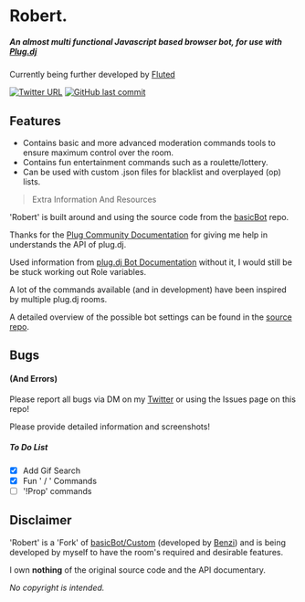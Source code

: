 # Robert.

##### An almost multi functional Javascript based browser bot, for use with [Plug.dj](https://plug.dj) 

Currently being further developed by [Fluted](https://plug.dj/@/fluted)

[![Twitter URL](https://img.shields.io/twitter/url/http/shields.io.svg?style=for-the-badge&logo=twitter)](https://twitter.com/notfluted)
[![GitHub last commit](https://img.shields.io/github/last-commit/google/skia.svg?style=for-the-badge)](https://github.com/notfluted/robert/)

## Features

- Contains basic and more advanced moderation commands tools to ensure maximum control over the room.
- Contains fun entertainment commands such as a roulette/lottery.
- Can be used with custom .json files for blacklist and overplayed (op) lists.

> Extra Information And Resources

'Robert' is built around and using the source code from the [basicBot](https://github.com/basicBot/source) repo.

Thanks for the [Plug Community Documentation](https://github.com/plugcommunity/documentation) for giving me help in understands the API of plug.dj.

Used information from [plug.dj Bot Documentation](https://github.com/plugcommunity/documentation/blob/master/bots/README.md) without it, I would still be be stuck working out Role variables.

A lot of the commands available (and in development) have been inspired by multiple plug.dj rooms.

A detailed overview of the possible bot settings can be found in the [source repo](https://github.com/basicBot/custom/blob/master/settingsOverview.md).

## Bugs
#### (And Errors)

Please report all bugs via DM on my [Twitter](https://twitter.com/messages/compose?recipient_id=”956925165455233024”) or using the Issues page on this repo! 

Please provide detailed information and screenshots!

##### To Do List

- [x] Add Gif Search
- [x] Fun ' / ' Commands
- [ ] '!Prop' commands

## Disclaimer

'Robert' is a 'Fork' of [basicBot/Custom](https://github.com/basicBot/custom/) (developed by [Benzi](https://github.com/benzi)) and is being developed by myself to have the room's required and desirable features.

I own **nothing** of the original source code and the API documentary.

*No copyright is intended.*
